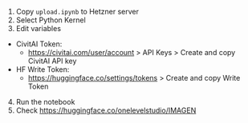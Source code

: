 1. Copy `upload.ipynb` to Hetzner server
2. Select Python Kernel
3. Edit variables
  - CivitAI Token:
    + https://civitai.com/user/account > API Keys > Create and copy CivitAI API key
  - HF Write Token:
    + https://huggingface.co/settings/tokens > Create and copy Write Token
4. Run the notebook
5. Check https://huggingface.co/onelevelstudio/IMAGEN